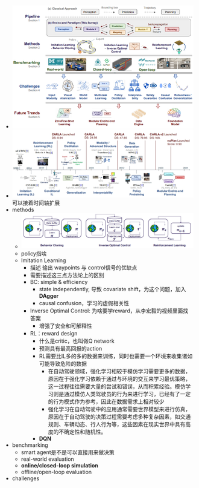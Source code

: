 - ![survey at a glance](survey_at_a_glance.png)
- ![roadmap](roadmap.png) 可以接着时间轴扩展
- methods
  - ![there methods](3methods_e2e.png)
  - policy指啥
  - Imitation Learning
    - 描述 输出 waypoints 与 control信号的优缺点
    - 需要描述这三点方法论上的区别
    - BC: simple & efficiency
      - state independently, 导致 covariate shift，为这个问题，加入**DAgger**
      - causal confusion，学习的虚假相关性
    - Inverse Optimal Control: 为啥要学reward，从李宏毅的视频里面找答案
      - 增强了安全和可解释性
    - RL：reward design
      - 什么是critic，也叫做Q network
      - 预测具有最高回报的action
      - RL需要比IL多的多的数据来训练，同时也需要一个环境来收集诸如可能导致危险的数据
        - 在自动驾驶领域，强化学习相较于模仿学习需要更多的数据，原因在于强化学习依赖于通过与环境的交互来学习最优策略，这一过程往往需要大量的尝试和错误，从而积累经验。模仿学习则是通过模仿人类驾驶员的行为来进行学习，已经有了一定的行为模式作为参考，因此在数据需求上相对较少
        - 强化学习在自动驾驶中的应用通常需要世界模型来进行仿真，原因在于自动驾驶的决策过程需要考虑多种复杂因素，如交通规则、车辆动态、行人行为等，这些因素在现实世界中具有高度的不确定性和随机性。
      - **DQN**
- benchmarking
  - smart agent是不是可以直接用来做决策
  - real-world evaluation
  - **online/closed-loop simulation**
  - offline/open-loop evaluation
- challenges